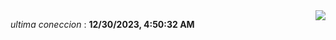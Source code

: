 <div style="display: flex; justify-content: space-between;">
 <p align="right"><i>ultima coneccion</i> : <b>12/30/2023, 4:50:32 AM</b></p> 
 <img src="https://img.shields.io/badge/GitHub%20Action%20Status-Online-brightgreen?style=flat&logo=githubactions&logoColor=%23ffffff&labelColor=%23181717&color=%232088FF" />
</div>

<!--START_SECTION:waka-->
<!--END_SECTION:waka-->
